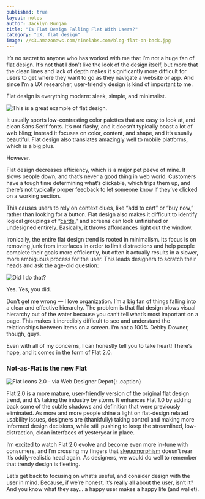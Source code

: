 ```yaml
---
published: true
layout: notes
author: Jacklyn Burgan
title: "Is Flat Design Falling Flat With Users?"
category: "UX, flat design"
image: //s3.amazonaws.com/ninelabs.com/blog-flat-on-back.jpg
---
```


It&rsquo;s no secret to anyone who has worked with me that I&rsquo;m not a huge fan of flat design. It&rsquo;s not that I don&rsquo;t like the look of the design itself, but more that the clean lines and lack of depth makes it significantly more difficult for users to get where they want to go as they navigate a website or app. And since I&rsquo;m a UX researcher, user-friendly design is kind of important to me.

Flat design is everything modern: sleek, simple, and minimalist.

![This is a great example of flat design.](//s3.amazonaws.com/ninelabs.com/blog-flat-icons.png)

It usually sports low-contrasting color palettes that are easy to look at, and clean Sans Serif fonts. It&rsquo;s not flashy, and it doesn&rsquo;t typically boast a lot of web bling; instead it focuses on color, content, and shape, and it&rsquo;s usually beautiful. Flat design also translates amazingly well to mobile platforms, which is a big plus.

However.

Flat design decreases efficiency, which is a major pet peeve of mine. It slows people down, and that&rsquo;s never a good thing in web world. Customers have a tough time determining what&rsquo;s clickable, which trips them up, and there&rsquo;s not typically proper feedback to let someone know if they&rsquo;ve clicked on a working section.

This causes users to rely on context clues, like &ldquo;add to cart&rdquo; or &ldquo;buy now,&rdquo; rather than looking for a button. Flat design also makes it difficult to identify logical groupings of &ldquo;[cards](https://ninelabs.com/notes/clearing-the-clutter.html),&rdquo; and screens can look unfinished or undesigned entirely. Basically, it throws affordances right out the window.

Ironically, the entire flat design trend is rooted in minimalism. Its focus is on removing junk from interfaces in order to limit distractions and help people complete their goals more efficiently, but often it actually results in a slower, more ambiguous process for the user. This leads designers to scratch their heads and ask the age-old question:

![Did I do that?](//s3.amazonaws.com/ninelabs.com/did-i-do-that.jpg)

Yes. Yes, you did.

Don&rsquo;t get me wrong &mdash; I love organization. I&rsquo;m a big fan of things falling into a clear and effective hierarchy. The problem is that flat design blows visual hierarchy out of the water because you can&rsquo;t tell what&rsquo;s most important on a page. This makes it incredibly difficult to see and understand the relationships between items on a screen. I&rsquo;m not a 100% Debby Downer, though, guys.

Even with all of my concerns, I can honestly tell you to take heart! There&rsquo;s hope, and it comes in the form of Flat 2.0.

### Not-as-Flat is the new Flat
![Flat Icons 2.0 - via Web Designer Depot](http://s3.amazonaws.com/ninelabs.com/blog-flat-icons-2.png){: .caption}

Flat 2.0 is a more mature, user-friendly version of the original flat design trend, and it&rsquo;s taking the industry by storm. It enhances Flat 1.0 by adding back some of the subtle shadows and definition that were previously eliminated. As more and more people shine a light on flat-design related usability issues, designers are (thankfully) taking control and making more informed design decisions, while still pushing to keep the streamlined, low-distraction, clean interfaces of yesteryear in place.

I&rsquo;m excited to watch Flat 2.0 evolve and become even more in-tune with consumers, and I&rsquo;m crossing my fingers that [skeuomorphism](http://whatis.techtarget.com/definition/skeuomorphism) doesn&rsquo;t rear it&rsquo;s oddly-realistic head again. As designers, we would do well to remember that trendy design is fleeting.

Let&rsquo;s get back to focusing on what&rsquo;s useful, and consider design with the user in mind. Because, if we&rsquo;re honest, it&rsquo;s really all about the user, isn&rsquo;t it? And you know what they say&hellip; a happy user makes a happy life (and wallet).
